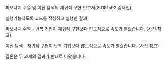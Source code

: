 피보나치 수열 및 이진 탐색의 재귀적 구현 보고서(20181592 김재민)

실행가능하도록 코드를 작성하고 실행한 결과,

피보나치 수열 - 반복 기법이 재귀적 구현보다 압도적으로 속도가 빨랐습니다. (사진 참고)

이진 탐색 - 재귀적 구현이 반복 기법보다 압도적으로 속도가 빨랐습니다. (사진 참고)

결론은 두 과제의 결과가 반대로 나왔습니다.


